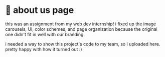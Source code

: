 # 💭 about us page
this was an assignment from my web dev internship! i fixed up the image carousels, UI, color schemes, and page organization because the original one didn't fit in well with our branding. 

i needed a way to show this project's code to my team, so i uploaded here. pretty happy with how it turned out :)

